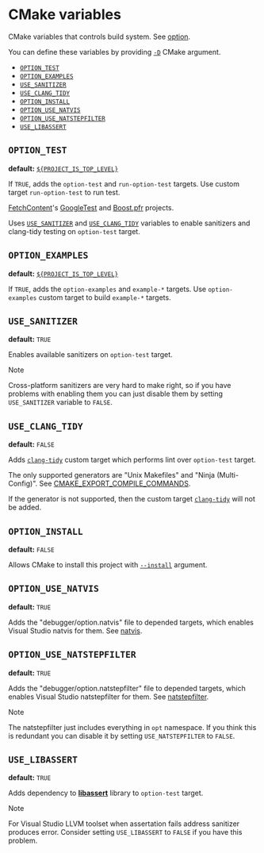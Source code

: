 
# CMake variables

CMake variables that controls build system. See [option][cmake-option].

You can define these variables by providing [`-D`][cmake-d] CMake argument.

- [`OPTION_TEST`](#option_test)
- [`OPTION_EXAMPLES`](#option_examples)
- [`USE_SANITIZER`](#use_sanitizer)
- [`USE_CLANG_TIDY`](#use_clang_tidy)
- [`OPTION_INSTALL`](#option_install)
- [`OPTION_USE_NATVIS`](#option_use_natvis)
- [`OPTION_USE_NATSTEPFILTER`](#option_use_natstepfilter)
- [`USE_LIBASSERT`](#use_libassert)

## `OPTION_TEST`

**default:** [`${PROJECT_IS_TOP_LEVEL}`][is-project-top-level]

If `TRUE`, adds the `option-test` and `run-option-test` targets.
Use custom target `run-option-test` to run test.

[FetchContent][cmake-fetchcontent]'s [GoogleTest][googletest] and [Boost.pfr][boost-pfr] projects.

Uses [`USE_SANITIZER`](#use_sanitizer) and [`USE_CLANG_TIDY`](#use_clang_tidy) variables to enable sanitizers and clang-tidy testing on `option-test` target.

## `OPTION_EXAMPLES`

**default:** [`${PROJECT_IS_TOP_LEVEL}`][is-project-top-level]

If `TRUE`, adds the `option-examples` and `example-*` targets.
Use `option-examples` custom target to build `example-*` targets.

## `USE_SANITIZER`

**default:** `TRUE`

Enables available sanitizers on `option-test` target.

> [!NOTE]
> Cross-platform sanitizers are very hard to make right, so if you have problems with enabling them you can just disable them by setting `USE_SANITIZER` variable to `FALSE`.

## `USE_CLANG_TIDY`

**default:** `FALSE`

Adds [`clang-tidy`][clang-tidy] custom target which performs lint over `option-test` target.

The only supported generators are "Unix Makefiles" and "Ninja (Multi-Config)". See [CMAKE_EXPORT_COMPILE_COMMANDS][cmake-export-compile-commands].

If the generator is not supported, then the custom target [`clang-tidy`][clang-tidy] will not be added.

## `OPTION_INSTALL`

**default:** `FALSE`

Allows CMake to install this project with [`--install`][cmake-install] argument.

## `OPTION_USE_NATVIS`

**default:** `TRUE`

Adds the "debugger/option.natvis" file to depended targets, which enables Visual Studio natvis for them. See [natvis][natvis].

## `OPTION_USE_NATSTEPFILTER`

**default:** `TRUE`

Adds the "debugger/option.natstepfilter" file to depended targets, which enables Visual Studio natstepfilter for them. See [natstepfilter][natstepfilter].

> [!NOTE]
> The natstepfilter just includes everything in `opt` namespace. If you think this is redundant you can disable it by setting `USE_NATSTEPFILTER` to `FALSE`.

## `USE_LIBASSERT`

**default:** `TRUE`

Adds dependency to [**libassert**][libassert] library to `option-test` target.

> [!NOTE]
> For Visual Studio LLVM toolset when assertation fails address sanitizer produces error. Consider setting `USE_LIBASSERT` to `FALSE` if you have this problem.

[is-project-top-level]: https://cmake.org/cmake/help/latest/variable/PROJECT_IS_TOP_LEVEL.html
[clang-tidy]: https://clang.llvm.org/extra/clang-tidy
[cmake-export-compile-commands]: https://cmake.org/cmake/help/latest/variable/CMAKE_EXPORT_COMPILE_COMMANDS.html
[cmake-install]: https://cmake.org/cmake/help/latest/manual/cmake.1.html#install-a-project
[natvis]: https://learn.microsoft.com/en-us/visualstudio/debugger/create-custom-views-of-native-objects
[natstepfilter]: https://learn.microsoft.com/ru-ru/visualstudio/debugger/just-my-code
[cmake-option]: https://cmake.org/cmake/help/latest/command/option.html
[cmake-fetchcontent]: https://cmake.org/cmake/help/latest/module/FetchContent.html
[googletest]: https://github.com/google/googletest
[boost-pfr]: https://github.com/boostorg/pfr
[cmake-d]: https://cmake.org/cmake/help/latest/manual/cmake.1.html#cmdoption-cmake-D
[libassert]: https://github.com/jeremy-rifkin/libassert
